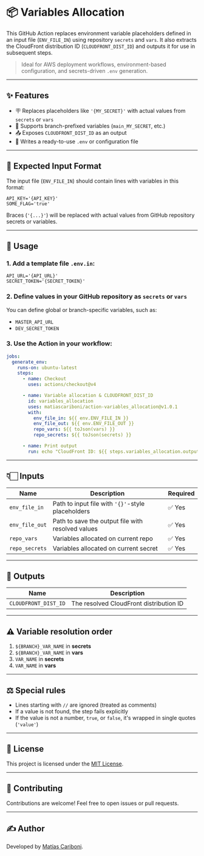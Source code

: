 # 📦 Variables Allocation

This GitHub Action replaces environment variable placeholders defined in an input file (`ENV_FILE_IN`) using repository `secrets` and `vars`. It also extracts the CloudFront distribution ID (`CLOUDFRONT_DIST_ID`) and outputs it for use in subsequent steps.

> Ideal for AWS deployment workflows, environment-based configuration, and secrets-driven `.env` generation.

---

## ✨ Features

* 🪧 Replaces placeholders like `'{MY_SECRET}'` with actual values from `secrets` or `vars`
* 🔄 Supports branch-prefixed variables (`main_MY_SECRET`, etc.)
* 📤 Exposes `CLOUDFRONT_DIST_ID` as an output
* 📄 Writes a ready-to-use `.env` or configuration file

---

## 📂 Expected Input Format

The input file (`ENV_FILE_IN`) should contain lines with variables in this format:

```env
API_KEY='{API_KEY}'
SOME_FLAG='true'
```

Braces (`'{...}'`) will be replaced with actual values from GitHub repository secrets or variables.

---

## 🧠 Usage

### 1. Add a template file `.env.in`:

```env
API_URL='{API_URL}'
SECRET_TOKEN='{SECRET_TOKEN}'
```

### 2. Define values in your GitHub repository as `secrets` or `vars`

You can define global or branch-specific variables, such as:

* `MASTER_API_URL`
* `DEV_SECRET_TOKEN`

### 3. Use the Action in your workflow:

```yaml
jobs:
  generate_env:
    runs-on: ubuntu-latest
    steps:
      - name: Checkout
        uses: actions/checkout@v4

      - name: Variable allocation & CLOUDFRONT_DIST_ID
        id: variables_allocation
        uses: matiascariboni/action-variables_allocation@v1.0.1
        with:
          env_file_in: ${{ env.ENV_FILE_IN }}
          env_file_out: ${{ env.ENV_FILE_OUT }}
          repo_vars: ${{ toJson(vars) }}
          repo_secrets: ${{ toJson(secrets) }}

      - name: Print output
        run: echo "CloudFront ID: ${{ steps.variables_allocation.outputs.CLOUDFRONT_DIST_ID }}"
```

---

## 👇🏻 Inputs

| Name           | Description                                       | Required  |
| -------------- | ------------------------------------------------- | --------- |
| `env_file_in`  | Path to input file with `'{}'`-style placeholders | ✅ Yes    |
| `env_file_out` | Path to save the output file with resolved values | ✅ Yes    |
| `repo_vars`    | Variables allocated on current repo               | ✅ Yes    |
| `repo_secrets` | Variables allocated on current secret             | ✅ Yes    |

---

## 🔄 Outputs

| Name                 | Description                             |
| -------------------- | --------------------------------------- |
| `CLOUDFRONT_DIST_ID` | The resolved CloudFront distribution ID |

---

## ⚠️ Variable resolution order

1. `${BRANCH}_VAR_NAME` in **secrets**
2. `${BRANCH}_VAR_NAME` in **vars**
3. `VAR_NAME` in **secrets**
4. `VAR_NAME` in **vars**

---

## ⚖️ Special rules

* Lines starting with `//` are ignored (treated as comments)
* If a value is not found, the step fails explicitly
* If the value is not a number, `true`, or `false`, it's wrapped in single quotes (`'value'`)

---

## 📜 License

This project is licensed under the [MIT License](LICENSE).

---

## 🤝 Contributing

Contributions are welcome! Feel free to open issues or pull requests.

---

## ✍ Author

Developed by [Matías Cariboni](https://github.com/matiascariboni).

